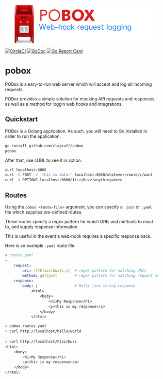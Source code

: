 ![](.github/postbox.png)

[![CircleCI](https://circleci.com/gh/clagraff/pobox.svg?style=svg)](https://circleci.com/gh/clagraff/pobox)
[![GoDoc](https://godoc.org/github.com/clagraff/pobox?status.svg)](https://godoc.org/github.com/clagraff/pobox)
[![Go Report Card](http://goreportcard.com/badge/clagraff/pobox)](http://goreportcard.com/report/clagraff/pobox)

# pobox
POBox is a eary-to-run web server which will accept and log _all_ incoming
requests.

POBox provides a simple solution for mocking API requests and responses, as well
as a method for loggin web hooks and integrations.

## Quickstart
POBox is a Golang application. As such, you will need to Go installed in order
to run the application. 

```bash
go install github.com/clagraff/pobox
pobox
```

After that, use cURL to see it in action:
```bash
curl localhost:8080
curl -X POST -d 'this is data!' localhost:8080/whatever/route/i/want
curl -X OPTIONS localhost:8080/fiiz/buzz?anything=here
```

## Routes
Using the `pobox <route-file>` argument, you can specify a `.json` or `.yaml`
file which supplies pre-defined routes.

These routes specify a regex pattern for which URIs and methods to react to,
and supply response information.

This is useful in the event a web-hook requires a specific response back.

Here is an example `.yaml` route file:
```yaml
# routes.yaml
-
    request:
        uri: /[fF]izz/buz{1,3}  # regex pattern for matching URIs
        method: get|post        # regex pattern for matching request methods
    response:
        body: |                 # Multi-line string response
            <html>
                <body>
                    <h1>My Response</h1>
                    <p>this is my response</p>
                </body>
            </html>
```

```bash
> pobox routes.yaml
> curl http://localhost/hello/world

> curl http://localhost/Fizz/buzz
<html>
    <body>
        <h1>My Response</h1>
        <p>this is my response</p>
    </body>
</html>
```

